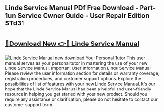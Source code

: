 ## Linde Service Manual PDf Free Download - Part-1un Service Owner Guide - User Repair Edition STd31

# <h2><a href="http://bc60898.oget.top/?id=Linde+Service+Manual">🔗Download New 👉🔴 Linde Service Manual</a></h2>

[![Linde Service Manual new download](https://i.imgur.com/5g1atiW.png)](http://bc60898.oget.top/?id=Linde+Service+Manual)
Your Personal Tutor This user manual serves as your personal tutor in mastering the use of your new Linde Service Manual. Important User Information Linde Service Manual Please review the user information section for details on warranty coverage, registration procedures, and customer support options. Explore the possibilities of list of features with your new Linde Service Manual. It's our hope that the Linde Service Manual has been a helpful and user-friendly resource in helping you get started with your new product. Should you require any assistance or clarification, please do not hesitate to contact our customer support team.
